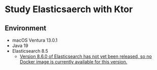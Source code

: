 # Study Elasticsaerch with Ktor
## Environment
* macOS Ventura 13.0.1
* Java 19
* Elasticsearch 8.5
  * [Version 8.6.0 of Elasticsearch has not yet been released, so no Docker image is currently available for this version.](https://www.elastic.co/guide/en/elasticsearch/reference/8.6/docker.html)
